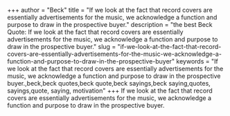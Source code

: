 +++
author = "Beck"
title = "If we look at the fact that record covers are essentially advertisements for the music, we acknowledge a function and purpose to draw in the prospective buyer."
description = "the best Beck Quote: If we look at the fact that record covers are essentially advertisements for the music, we acknowledge a function and purpose to draw in the prospective buyer."
slug = "if-we-look-at-the-fact-that-record-covers-are-essentially-advertisements-for-the-music-we-acknowledge-a-function-and-purpose-to-draw-in-the-prospective-buyer"
keywords = "If we look at the fact that record covers are essentially advertisements for the music, we acknowledge a function and purpose to draw in the prospective buyer.,beck,beck quotes,beck quote,beck sayings,beck saying,quotes, sayings,quote, saying, motivation"
+++
If we look at the fact that record covers are essentially advertisements for the music, we acknowledge a function and purpose to draw in the prospective buyer.
